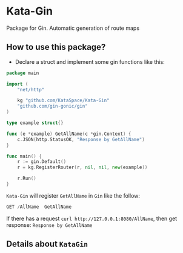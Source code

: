 # Kata-Gin

Package for Gin. Automatic generation of route maps

## How to use this package?

+ Declare a struct and implement some gin functions like this:

```go
package main

import (
	"net/http"

	kg "github.com/KataSpace/Kata-Gin"
	"github.com/gin-gonic/gin"
)

type example struct{}

func (e *example) GetAllName(c *gin.Context) {
	c.JSON(http.StatusOK, "Response by GetAllName")
}

func main() {
	r := gin.Default()
	r = kg.RegisterRouter(r, nil, nil, new(example))

	r.Run()
}

```

`Kata-Gin` will register `GetAllName` in `Gin` like the follow:
```go
GET /AllName  GetAllName
```

If there has a request `curl http://127.0.0.1:8080/AllName`, then get response: `Response by GetAllName`

## Details about `KataGin`
